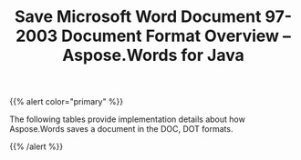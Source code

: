 ﻿---
title: Save Microsoft Word Document 97-2003 Document Format Overview – Aspose.Words for Java
articleTitle: Save Microsoft Word Document 97-2003 Document Format Overview
linktitle: Save Microsoft Word Document 97-2003 Document Format Overview
description: "Export to DOC – Word 97-2003 format using different saving features."
type: docs
weight: 90
url: /java/save-microsoft-word-document-97-2003-document-format-overview/
---

{{% alert color="primary" %}}

The following tables provide implementation details about how Aspose.Words saves a document in the DOC, DOT formats.

{{% /alert %}}
